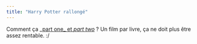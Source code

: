 ```yaml
---
title: "Harry Potter rallongé"
---
```


Comment ça _[part one_ et _part
two_](http://www.allocine.fr/film/fichefilm_gen_cfilm=126693.html) ? Un film
par livre, ça ne doit plus être assez rentable. :/

